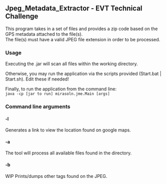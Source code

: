 ## Jpeg_Metadata_Extractor - EVT Technical Challenge

This program takes in a set of files and provides a zip code based on the GPS metadata attached to the file(s).  
The file(s) must have a valid JPEG file extension in order to be processed.

### Usage

Executing the .jar will scan all files within the working directory.

Otherwise, you may run the application via the scripts provided (Start.bat | Start.sh). Edit these if needed!

Finally, to run the application from the command line:  
```java -cp [jar to run] mirasoln.jme.Main [args]```

### Command line arguments

#### -l  
Generates a link to view the location found on google maps.

#### -a  
The tool will process all available files found in the directory.

#### -b  
WIP
Prints/dumps other tags found on the JPEG.
